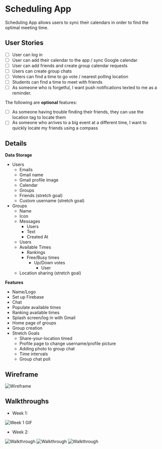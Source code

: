 # Scheduling App

Scheduling App allows users to sync their calendars in order to find the optimal meeting time.


## User Stories

* [ ] User can log in
* [ ] User can add their calendar to the app / sync Google calendar
* [ ] User can add friends and create group calendar requests
* [ ] Users can create group chats
* [ ] Voters can find a time to go vote / nearest polling location
* [ ] Students can find a time to meet with friends
* [ ] As someone who is forgetful, I want push notifications texted to me as a reminder.

The following are **optional** features:
* [ ] As someone having trouble finding their friends, they can use the location tag to locate them
* [ ] As someone who arrives to a big event at a different time, I want to quickly locate my friends using a compass

## Details

**Data Storage**

* Users
    * Emails
    * Gmail name
    * Gmail profile image
    * Calendar
    * Groups
    * Friends (stretch goal)
    * Custom username (stretch goal)
* Groups
    * Name
    * Icon
    * Messages
        * Users
        * Text
        * Created At
    * Users
    * Available Times
        * Rankings
        * Free/Busy times
            * Up/Down votes
                * User
    * Location sharing (stretch goal)


**Features**

* Name/Logo
* Set up Firebase
* Chat
* Populate available times
* Ranking available times
* Splash screen/log in with Gmail
* Home page of groups
* Group creation
* Stretch Goals
    * Share-your-location timed
    * Profile page to change username/profile picture
    * Adding photo to group chat
    * Time intervals
    * Group chat poll

## Wireframe

<img src='https://github.com/FBU2k18/SchedulingApp/blob/master/wireframe.pdf' title='Wireframe' width='' alt='Wireframe' />

## Walkthroughs

* Week 1:

<img src='https://github.com/FBU2k18/SchedulingApp/blob/master/ScheduleMeGIF-Week1.gif' title='Week 1 GIF' width='' alt='Week 1 GIF' />

* Week 2:

![Walkthrough](walkthrough_week2(1).gif)
![Walkthrough](walkthrough_week2(2).gif)
![Walkthrough](walkthrough_week2(2).gif)
